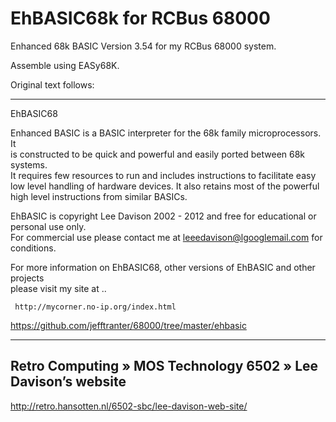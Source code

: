 # EhBASIC68k for RCBus 68000

Enhanced 68k BASIC Version 3.54 for my RCBus 68000 system.

Assemble using EASy68K.

Original text follows:

---

 EhBASIC68

 Enhanced BASIC is a BASIC interpreter for the 68k family microprocessors. It  
 is constructed to be quick and powerful and easily ported between 68k systems.  
 It requires few resources to run and includes instructions to facilitate easy  
 low level handling of hardware devices. It also retains most of the powerful  
 high level instructions from similar BASICs.  

 EhBASIC is copyright Lee Davison 2002 - 2012 and free for educational or  
 personal use only.  
 For commercial use please contact me at leeedavison@lgooglemail.com for conditions.  

 For more information on EhBASIC68, other versions of EhBASIC and other projects  
 please visit my site at ..  

	 http://mycorner.no-ip.org/index.html  

https://github.com/jefftranter/68000/tree/master/ehbasic

---
## Retro Computing » MOS Technology 6502 » Lee Davison’s website
http://retro.hansotten.nl/6502-sbc/lee-davison-web-site/

